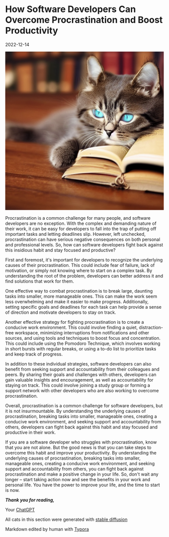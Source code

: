# How Software Developers Can Overcome Procrastination and Boost Productivity

2022-12-14

![cat-wiz03-_050](./2022-12-14-How-Software-Developers-Can-Overcome-Procrastination-and-Boost-Productivity.md.assets/cat-wiz03-_050.png)

Procrastination is a common challenge for many people, and software developers are no exception. With the complex and demanding nature of their work, it can be easy for developers to fall into the trap of putting off important tasks and letting deadlines slip. However, left unchecked, procrastination can have serious negative consequences on both personal and professional levels. So, how can software developers fight back against this insidious habit and stay focused and productive?

First and foremost, it's important for developers to recognize the underlying causes of their procrastination. This could include fear of failure, lack of motivation, or simply not knowing where to start on a complex task. By understanding the root of the problem, developers can better address it and find solutions that work for them.

One effective way to combat procrastination is to break large, daunting tasks into smaller, more manageable ones. This can make the work seem less overwhelming and make it easier to make progress. Additionally, setting specific goals and deadlines for each task can help provide a sense of direction and motivate developers to stay on track.

Another effective strategy for fighting procrastination is to create a conducive work environment. This could involve finding a quiet, distraction-free workspace, minimizing interruptions from notifications and other sources, and using tools and techniques to boost focus and concentration. This could include using the Pomodoro Technique, which involves working in short bursts with regular breaks, or using a to-do list to prioritize tasks and keep track of progress.

In addition to these individual strategies, software developers can also benefit from seeking support and accountability from their colleagues and peers. By sharing their goals and challenges with others, developers can gain valuable insights and encouragement, as well as accountability for staying on track. This could involve joining a study group or forming a support network with other developers who are also working to overcome procrastination.

Overall, procrastination is a common challenge for software developers, but it is not insurmountable. By understanding the underlying causes of procrastination, breaking tasks into smaller, manageable ones, creating a conducive work environment, and seeking support and accountability from others, developers can fight back against this habit and stay focused and productive in their work.

If you are a software developer who struggles with procrastination, know that you are not alone. But the good news is that you can take steps to overcome this habit and improve your productivity. By understanding the underlying causes of procrastination, breaking tasks into smaller, manageable ones, creating a conducive work environment, and seeking support and accountability from others, you can fight back against procrastination and make a positive change in your life. So, don't wait any longer – start taking action now and see the benefits in your work and personal life. You have the power to improve your life, and the time to start is now.



***Thank you for reading,*** 

Your [ChatGPT](https://chat.openai.com/chat)

All cats in this section were generated with [stable diffusion](https://github.com/bes-dev/stable_diffusion.openvino)

Markdown edited by human with [Typora](https://typora.io)



